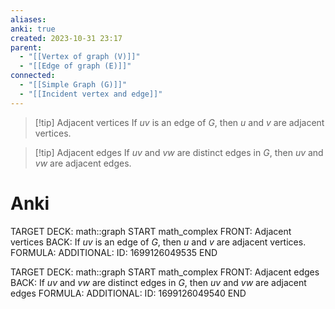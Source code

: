 ```yaml
---
aliases: 
anki: true
created: 2023-10-31 23:17
parent:
  - "[[Vertex of graph (V)]]"
  - "[[Edge of graph (E)]]"
connected:
  - "[[Simple Graph (G)]]"
  - "[[Incident vertex and edge]]"
---
```


> [!tip] Adjacent vertices
> If $uv$ is an edge of $G$, then $u$ and $v$ are adjacent vertices.

> [!tip] Adjacent edges
> If $uv$ and $vw$ are distinct edges in $G$, then $uv$ and $vw$ are adjacent edges.


# Anki
TARGET DECK: math::graph
START
math_complex
FRONT: Adjacent vertices 
BACK: If $uv$ is an edge of $G$, then $u$ and $v$ are adjacent vertices.
FORMULA: 
ADDITIONAL:
ID: 1699126049535
END


TARGET DECK: math::graph
START
math_complex
FRONT: Adjacent edges
BACK: If $uv$ and $vw$ are distinct edges in $G$, then $uv$ and $vw$ are adjacent edges
FORMULA: 
ADDITIONAL:
ID: 1699126049540
END










